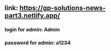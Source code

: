 ## link: https://gp-solutions-news-part3.netlify.app/

### login for admin: Admin

### password for admin: a1234
